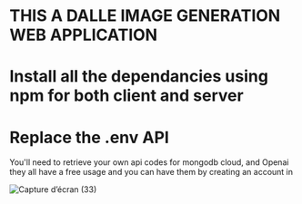# THIS A DALLE IMAGE GENERATION WEB APPLICATION

# Install all the dependancies using npm for both client and server

# Replace the .env API 
You'll need to retrieve your own api codes for mongodb cloud, and Openai they all have a free usage and you can have them by creating an account in

![Capture d’écran (33)](https://user-images.githubusercontent.com/81829785/222337265-bf464b9e-6550-4db7-ad75-d957734db656.png)
